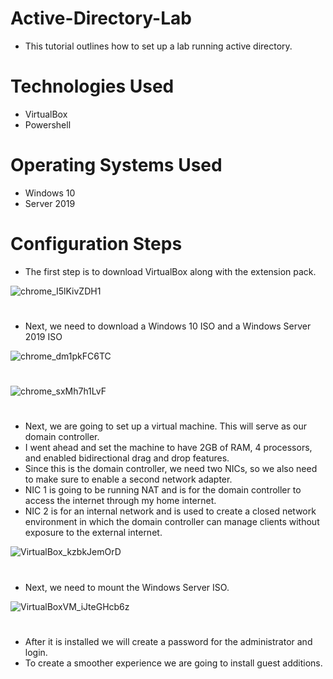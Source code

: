 # Active-Directory-Lab
- This tutorial outlines how to set up a lab running active directory. 
# Technologies Used
- VirtualBox
- Powershell
# Operating Systems Used
- Windows 10
- Server 2019
# Configuration Steps
- The first step is to download VirtualBox along with the extension pack.

![chrome_I5lKivZDH1](https://github.com/user-attachments/assets/7fc0fc73-0eb5-4858-a631-55b1c4cbee2d)
# 
- Next, we need to download a Windows 10 ISO and a Windows Server 2019 ISO

![chrome_dm1pkFC6TC](https://github.com/user-attachments/assets/c5679b4d-10c1-4a6f-9c4c-de364d661228)
# 
![chrome_sxMh7h1LvF](https://github.com/user-attachments/assets/f656316e-bd33-4764-89f0-59756805c959)
#
- Next, we are going to set up a virtual machine. This will serve as our domain controller. 
- I went ahead and set the machine to have 2GB of RAM, 4 processors, and enabled bidirectional drag and drop features. 
- Since this is the domain controller, we need two NICs, so we also need to make sure to enable a second network adapter.
- NIC 1 is going to be running NAT and is for the domain controller to access the internet through my home internet.
- NIC 2 is for an internal network and is used to create a closed network environment in which the domain controller can manage clients without exposure to the external internet.

![VirtualBox_kzbkJemOrD](https://github.com/user-attachments/assets/e4da3d89-ed9a-4a0d-802f-f8fc45885b51)
#
- Next, we need to mount the Windows Server ISO.


![VirtualBoxVM_iJteGHcb6z](https://github.com/user-attachments/assets/88edf879-a999-4613-a5a2-b385c1d976b1)
#

- After it is installed we will create a password for the administrator and login.
- To create a smoother experience we are going to install guest additions. 
